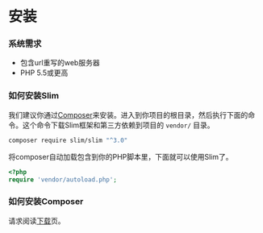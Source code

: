 # 安装

### 系统需求

* 包含url重写的web服务器
* PHP 5.5或更高

### 如何安装Slim

我们建议你通过[Composer](https://getcomposer.org/)来安装。进入到你项目的根目录，然后执行下面的命令。这个命令下载Slim框架和第三方依赖到项目的 `vendor/` 目录。

```bash
composer require slim/slim "^3.0"
```

将composer自动加载包含到你的PHP脚本里，下面就可以使用Slim了。

```php
<?php
require 'vendor/autoload.php';
```

### 如何安装Composer

请求阅读[下载](https://getcomposer.org/download/)页。

